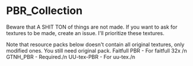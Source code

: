 # PBR_Collection
Beware that A SHIT TON of things are not made.
If you want to ask for textures to be made, create an issue. I'll prioritize these textures.

Note that resource packs below doesn't contain all original textures, only modified ones. You still need original pack.
Faitfull PBR - For faitfull 32x /n
GTNH_PBR - Required./n
UU-tex-PBR - For uu-tex./n
